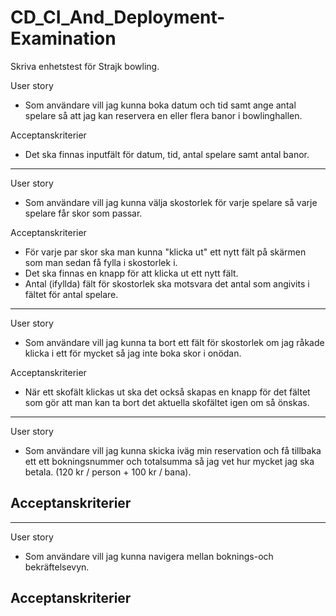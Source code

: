 # CD_CI_And_Deployment-Examination
Skriva enhetstest för Strajk bowling.

User story
- Som användare vill jag kunna boka datum och tid samt ange antal spelare så att jag kan reservera en eller flera banor i bowlinghallen.

Acceptanskriterier
- Det ska finnas inputfält för datum, tid, antal spelare samt antal banor.

---

User story
- Som användare vill jag kunna välja skostorlek för varje spelare så varje spelare får skor som passar.

Acceptanskriterier
- För varje par skor ska man kunna "klicka ut" ett nytt fält på skärmen som man sedan få fylla i skostorlek i.
- Det ska finnas en knapp för att klicka ut ett nytt fält.
- Antal (ifyllda) fält för skostorlek ska motsvara det antal som angivits i fältet för antal spelare.

---

User story
- Som användare vill jag kunna ta bort ett fält för skostorlek om jag råkade klicka i ett för mycket så jag inte boka skor i onödan.

Acceptanskriterier
- När ett skofält klickas ut ska det också skapas en knapp för det fältet som gör att man kan ta bort det aktuella skofältet igen om så önskas.

---

User story
- Som användare vill jag kunna skicka iväg min reservation och få tillbaka ett ett bokningsnummer och totalsumma så jag vet hur mycket jag ska betala. (120 kr / person + 100 kr / bana).

Acceptanskriterier
- 

---

User story
- Som användare vill jag kunna navigera mellan boknings-och bekräftelsevyn.

Acceptanskriterier
- 
